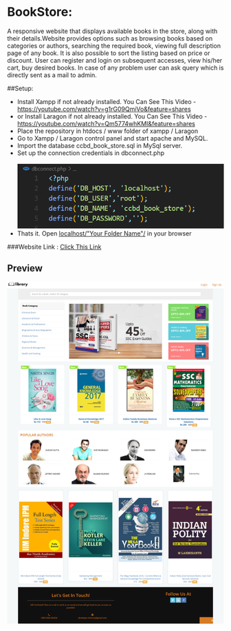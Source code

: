 # BookStore:

A responsive website that displays available books in the store, along with their details.Website provides options such as browsing books based on categories or authors, searching the required book, viewing full description page of any book. It is also possible to sort the listing based on price or discount. User can register and login on subsequent accesses, view his/her cart, buy desired books. In case of any problem user can ask query which is directly sent as a mail to admin.

##Setup:

- Install Xampp if not already installed. You Can See This Video - https://youtube.com/watch?v=g1rG09QmiVo&feature=shares
- or Install Laragon if not already installed. You Can See This Video - https://youtube.com/watch?v=Qm5774whKMI&feature=shares
- Place the repository in htdocs / www folder of xampp / Laragon
- Go to Xampp / Laragon control panel and start apache and MySQL.
- Import the database ccbd_book_store.sql in MySql server.
- Set up the connection credentials in dbconnect.php </br> &nbsp;&nbsp;&nbsp;&nbsp;&nbsp;<kbd><img src="screenshot/connection.png" width="500" height="150"/></kbd>
- Thats it. Open <a href="http://localhost/">localhost/"Your Folder Name"/</a> in your browser

###Website Link : <a href="https://developerrony.com">Click This Link</a>

## Preview

<kbd><img src="screenshot/index.png"/></kbd>
